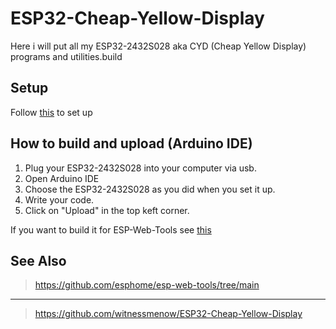 # ESP32-Cheap-Yellow-Display
Here i will put all my ESP32-2432S028 aka CYD (Cheap Yellow Display) programs and utilities.build

## Setup
Follow [this](https://github.com/GlitchedPanda/ESP32-Cheap-Yellow-Display) to set up

## How to build and upload (Arduino IDE)
1. Plug your ESP32-2432S028 into your computer via usb.
2. Open Arduino IDE
3. Choose the ESP32-2432S028 as you did when you set it up.
4. Write your code.
5. Click on "Upload" in the top keft corner.

If you want to build it for ESP-Web-Tools see [this](https://github.com/witnessmenow/ESP-Web-Tools-Tutorial/blob/main/README.md)

## See Also
> https://github.com/esphome/esp-web-tools/tree/main
---
> https://github.com/witnessmenow/ESP32-Cheap-Yellow-Display
